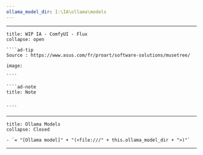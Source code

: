 ```yaml
---
ollama_model_dir: I:\IA\ollama\models
---
```


---
 
``````ad-example
title: WIP IA - ComfyUI - Flux
collapse: open

````ad-tip
Source : https://www.asus.com/fr/proart/software-solutions/musetree/

image:  

````

````ad-note
title: Note
 

````

``````

---

```ad-tip
title: Ollama Models
collapse: Closed

- `= "[Ollama model]" + "(<file:///" + this.ollama_model_dir + ">)"`
```

---

